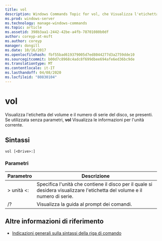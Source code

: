 ```yaml
---
title: vol
description: Windows Commands Topic for vol, che Visualizza l'etichetta del volume e il numero di serie del disco, se esistono.
ms.prod: windows-server
ms.technology: manage-windows-commands
ms.topic: article
ms.assetid: 398b3aa1-2442-42be-a4fb-78701080b0df
author: coreyp-at-msft
ms.author: coreyp
manager: dongill
ms.date: 10/16/2017
ms.openlocfilehash: fbf55bad619379005d7ed8044277d3a2759dde10
ms.sourcegitcommit: b00d7c8968c4adc8f699dbee694afe6ed36bc9de
ms.translationtype: MT
ms.contentlocale: it-IT
ms.lasthandoff: 04/08/2020
ms.locfileid: "80830104"
---
```

# <a name="vol"></a>vol



Visualizza l'etichetta del volume e il numero di serie del disco, se presenti.  Se utilizzata senza parametri, **vol** Visualizza le informazioni per l'unità corrente.

## <a name="syntax"></a>Sintassi

```
vol [<Drive>:]
```

### <a name="parameters"></a>Parametri

|Parametro|Descrizione|
|---------|-----------|
|> unità \<:|Specifica l'unità che contiene il disco per il quale si desidera visualizzare l'etichetta del volume e il numero di serie.|
|/?|Visualizza la guida al prompt dei comandi.|

## <a name="additional-references"></a>Altre informazioni di riferimento

- [Indicazioni generali sulla sintassi della riga di comando](command-line-syntax-key.md)